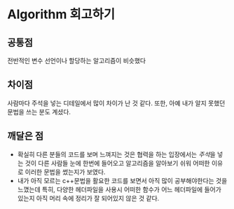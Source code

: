 ﻿# Algorithm 회고하기

## 공통점
전반적인 변수 선언이나 할당하는 알고리즘이 비슷했다
## 차이점
사람마다 주석을 넣는 디테일에서 많이 차이가 난 것 같다. 또한, 아예 내가 알지 못했던 문법을 쓰는 분도 계셨다. 
## 깨달은 점
- 확실히 다른 분들의 코드를 보며 느껴지는 것은 협력을 하는 입장에서는 *주석*을 넣는 것이 다른 사람들 눈에 한번에 들어오고 알고리즘을 알아보기 쉬워 어떠한 이유로 이러한 문법을 썼는지가 보였다.  
-  내가 아직 모르는 c++문법을 활요한 코드를 보면서 아직 많이 공부해야한다는 것을 느꼈는데 특히, 다양한 헤더파일을 사용시 어떠한 함수가 어느 헤더파일에 들어가 있는지 아직 머리 속에 정리가 잘 되어있지 않은 것 같다.


